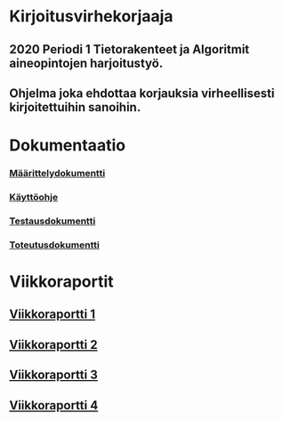 # Kirjoitusvirhekorjaaja
## 2020 Periodi 1 Tietorakenteet ja Algoritmit aineopintojen harjoitustyö. 
## Ohjelma joka ehdottaa korjauksia virheellisesti kirjoitettuihin sanoihin.

# Dokumentaatio

### [Määrittelydokumentti](https://github.com/LauriTahvanainen/Kirjoitusvirhekorjaaja/blob/master/dokumentaatio/maarittelydokumentti.md)

### [Käyttöohje](https://github.com/LauriTahvanainen/Kirjoitusvirhekorjaaja/blob/master/dokumentaatio/kayttoohje.md)

### [Testausdokumentti](https://github.com/LauriTahvanainen/Kirjoitusvirhekorjaaja/blob/master/dokumentaatio/testausdokumentti.md)

### [Toteutusdokumentti](https://github.com/LauriTahvanainen/Kirjoitusvirhekorjaaja/blob/master/dokumentaatio/toteutusdokumentti.md)

# Viikkoraportit

## [Viikkoraportti 1](https://github.com/LauriTahvanainen/Kirjoitusvirhekorjaaja/blob/master/dokumentaatio/viikkoraportti1.md)
## [Viikkoraportti 2](https://github.com/LauriTahvanainen/Kirjoitusvirhekorjaaja/blob/master/dokumentaatio/viikkoraportti2.md)
## [Viikkoraportti 3](https://github.com/LauriTahvanainen/Kirjoitusvirhekorjaaja/blob/master/dokumentaatio/viikkoraportti3.md)
## [Viikkoraportti 4](https://github.com/LauriTahvanainen/Kirjoitusvirhekorjaaja/blob/master/dokumentaatio/viikkoraportti3.md)

